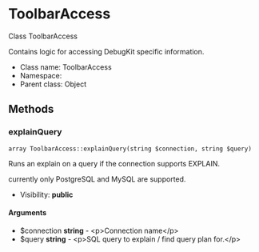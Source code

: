 ToolbarAccess
===============

Class ToolbarAccess

Contains logic for accessing DebugKit specific information.


* Class name: ToolbarAccess
* Namespace: 
* Parent class: Object







Methods
-------


### explainQuery

    array ToolbarAccess::explainQuery(string $connection, string $query)

Runs an explain on a query if the connection supports EXPLAIN.

currently only PostgreSQL and MySQL are supported.

* Visibility: **public**


#### Arguments
* $connection **string** - &lt;p&gt;Connection name&lt;/p&gt;
* $query **string** - &lt;p&gt;SQL query to explain / find query plan for.&lt;/p&gt;


